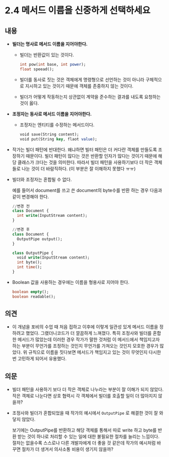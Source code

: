 # 2.4 메서드 이름을 신중하게 선택하세요

## 내용

- **빌더는 명사로 메서드 이름을 지어야한다.**

  - 빌더는 반환값이 있는 것이다.

    ```sql
    int pow(int base, int power); 
    float speead();
    ```

  - 빌더를 동사로 짓는 것은 객체에게 명령형으로 선언하는 것이 아니라 구체적으로 지시하고 있는 것이기 때문에 객체를 존중하지 않는 것이다.

  - 빌더가 어떻게 작동하는지 상관없이 계약을 준수하는 결과를 내도록 요청하는 것이 옳다.

- **조정자는 동사로 메서드 이름을 지어야한다.**

  - 조정자는 엔티티를 수정하는 메서드이다.

    ```sql
    void save(String content);
    void put(String key, flaot value);
    ```

- 작가는 빌더 패턴에 반대한다. 왜냐하면 빌터 패턴은 더 커다란 객체를 만들도록 조장하기 때문이다. 빌더 패턴이 많다는 것은 반환할 인자가 많다는 것이기 때문에 해당 클래스가 크다는 것을 의미한다. 따라서 빌더 패턴을 사용하기보다 더 작은 객체들로 나눈 것이 더 바람직하다. (이 부분은 잘 이해하지 못했다 ㅠㅠ)

- 빌더와 조정자는 혼합될 수 없다.

  예를 들어서 document를 쓰고 쓴 document의 byte수를 반환 하는 경우 다음과 같이 변경해야 한다.

  ```sql
  //변경 전 
  class Document {
  	int write(InputStream content);
  }
  
  //변경 후 
  class Document {
  	OutputPipe output();
  }
  
  class OutputPipe {
  	void write(InputStream content);
  	int byte();
  	int time();
  }
  ```

- Boolean 값을 사용하는 경우에는 이름을 형용사로 지어야 한다.

  ```sql
  boolean empty();
  boolean readable();
  ```

## 의견

- 이 개념을 포비의 수업 때 처음 접하고 이후에 이렇게 일관성 있게 메서드 이름을 정하려고 했었다. 그랬더니코드가 더 깔끔하게 느껴졌다. 특히 조정사와 빌더를 혼합한 메서드가 많았는데 이러한 경우 작가가 말한 것처럼 이 메서드에서 책임지고자 하는 부분이 무언가를 조정하는 것인지 무언가를 가져오는 것인지 모호한 경우가 많았다. 위 규칙으로 이름을 짓다보면 메서드가 책임지고 있는 것이 무엇인지 다시한번 고민하게 되어서 유용했다.

## 의문

- 빌더 패턴을 사용하기 보다 더 작은 객체로 나누라는 부분이 잘 이해가 되지 않았다. 작은 객체로 나눈다면 상호 협력시 각 객체에서 빌더를 호출할 일이 더 많아지지 않을까?

- 조정사와 빌더가 혼합되었을 때 작가의 예시에서 `OutputPipe` 로 해결한 것이 잘 와닿지 않았다.

  보기에는 OutputPipe를 반환하고 해당 객체를 통해서 따로 write 하고 byte를 반환 받는 것이 하나로 처리할 수 있는 일에 대한 불필요한 절차를 늘리는 느낌이다. 절차는 없을수록 스스로나 다른 개발자에게 더 좋을 것 같은데 작가의 예시처럼 바꾸면 절차가 더 생겨서 의사소통 비용이 생기지 않을까?